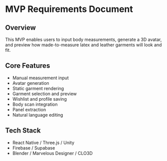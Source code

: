 # MVP Requirements Document

## Overview
This MVP enables users to input body measurements, generate a 3D avatar, and preview how made-to-measure latex and leather garments will look and fit.

## Core Features
- Manual measurement input
- Avatar generation
- Static garment rendering
- Garment selection and preview
- Wishlist and profile saving
- Body scan integration
- Panel extraction
- Natural language editing

## Tech Stack
- React Native / Three.js / Unity
- Firebase / Supabase
- Blender / Marvelous Designer / CLO3D
